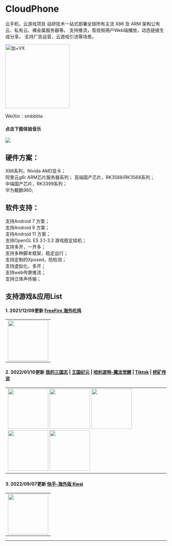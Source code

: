 # CloudPhone
云手机，云游戏项目
自研技术一站式部署全球所有主流 X86 及 ARM 架构公有云、私有云、裸金属服务器等。
支持推流，音视频用户Web端播放，动态链接生成分享。
支持广告运营，云游戏引流等场景。

<img src="https://github-cloud-phone.oss-cn-hangzhou.aliyuncs.com/1009.png" width="200" height="200" alt="加+VX" /></br>

WeiXin：smbbbla 

#### 点击下图体验音乐

[![](https://github-cloud-phone.oss-cn-hangzhou.aliyuncs.com/1010.png)](https://share.api.weibo.cn/share/337256782,4816572054505605.html?weibo_id=4816572054505605)


## 硬件方案：
X86系列，Nivida AMD显卡；  
阿里云g6r ARM芯片服务器系列； 
高端国产芯片，RK3588/RK3568系列；  
中端国产芯片，RK3399系列；  
华为鲲鹏960;

## 软件支持：

支持Android 7 方案；  
支持Android 9 方案；  
支持Android 11 方案；  
支持OpenGL ES 3.1-3.2 游戏稳定挂机；  
支持多开，一开多；  
支持多种脚本框架，稳定运行；  
支持定制的Xposed，防检测；  
支持虚拟化，多开；  
支持web传屏推流；  
支持立体声传输；  

## 支持游戏&应用List

#### 1. 2021/12/09更新 [FreeFire 海外吃鸡](https://ff.garena.tw/)
<table style="display:inline;">
  <tr>
    <td>
      <a href="https://ff.garena.tw/"><img style="overflow:hidden;" src="https://s1.ax1x.com/2022/09/24/xAQaIs.png" width=126 height=126 /></a>
    </td>
  </tr>
</table>

#### 2. 2022/01/10更新 [我的三国志](https://news.spyouxi.com/udo0kg8p/) | [王国纪元](https://lm.176.com/) | [哈利波特-魔法觉醒](http://www.harrypottermagicawakened.com/cn/) | [Tiktok](https://www.tiktok.com/) | [挖矿传说 ](https://www.taptap.com/app/193997)


<table style="display:inline;">
  <tr>
    <td>
      <a href="https://news.spyouxi.com/udo0kg8p/"><img style="overflow:hidden;" src="https://s1.ax1x.com/2022/09/24/xAQBR0.png" width=126 height=126 /></a>
      <a href="https://lm.176.com/"><img style="overflow:hidden;" src="https://s1.ax1x.com/2022/09/24/xAQwin.png" width=126 height=126 /></a>
      <a href="http://www.harrypottermagicawakened.com/cn/"><img style="overflow:hidden;" src="https://s1.ax1x.com/2022/09/24/xAQ0Gq.png" width=126 height=126 /></a>
      <a href="https://www.tiktok.com/"><img style="overflow:hidden;" src="https://s1.ax1x.com/2022/09/24/xAQDzV.png" width=126 height=126 /></a>
      <a href="https://www.taptap.com/app/193997"><img style="overflow:hidden;" src="https://s1.ax1x.com/2022/09/24/xAQysU.png" width=126 height=126 /></a>
    </td>
  </tr>
</table>


### 
#### 3. 2022/09/07更新 [快手-海外版 Kwai](https://www.kwai.com/)

<table style="display:inline;">
  <tr>
    <td>
      <a href="https://www.kwai.com/"><img style="overflow:hidden;" src="https://s1.ax1x.com/2022/09/24/xAQsMT.png" width=126 height=126 /></a>
    </td>
  </tr>
</table>

*** 

